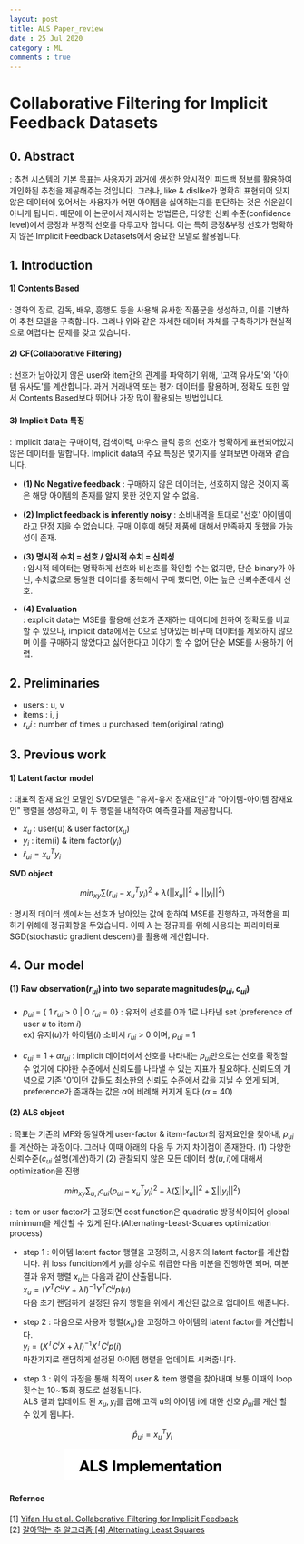 ```yaml
---
layout: post
title: ALS Paper_review
date : 25 Jul 2020
category : ML
comments : true
---
```

# Collaborative Filtering for Implicit Feedback Datasets

## 0. Abstract
 : 추천 시스템의 기본 목표는 사용자가 과거에 생성한 암시적인 피드백 정보를 활용하여 개인화된 추천을 제공해주는 것입니다. 그러나, like & dislike가 명확히 표현되어 있지 않은 데이터에 있어서는 사용자가 어떤 아이템을 싫어하는지를 판단하는 것은 쉬운일이 아니게 됩니다.
 때문에 이 논문에서 제시하는 방법론은, 다양한 신뢰 수준(confidence level)에서 긍정과 부정적 선호를 다루고자 합니다. 이는 특히 긍정&부정 선호가 명확하지 않은 Implicit Feedback Datasets에서 중요한 모델로 활용됩니다.


## 1. Introduction
#### 1) Contents Based
 : 영화의 장르, 감독, 배우, 흥행도 등을 사용해 유사한 작품군을 생성하고, 이를 기반하여 추천 모델을 구축합니다. 그러나 위와 같은 자세한 데이터 자체를 구축하기가 현실적으로 여렵다는 문제를 갖고 있습니다.

#### 2) CF(Collaborative Filtering)
 : 선호가 남아있지 않은 user와 item간의 관계를 파악하기 위해, '고객 유사도'와 '아이템 유사도'를 계산합니다. 과거 거래내역 또는 평가 데이터를 활용하며, 정확도 또한 앞서 Contents Based보다 뛰어나 가장 많이 활용되는 방법입니다.

#### 3) Implicit Data 특징
 : Implicit data는 구매이력, 검색이력, 마우스 클릭 등의 선호가 명확하게 표현되어있지않은 데이터를 말합니다. Implicit data의 주요 특징은 몇가지를 살펴보면 아래와 같습니다.
  - **(1) No Negative feedback**
  : 구매하지 않은 데이터는, 선호하지 않은 것이지 혹은 해당 아이템의 존재를 알지 못한 것인지 알 수 없음.

  - **(2) Implict feedback is inferently noisy**
  : 소비내역을 토대로 '선호' 아이템이라고 단정 지을 수 없습니다. 구매 이후에 해당 제품에 대해서 만족하지 못했을 가능성이 존재.

  - **(3) 명시적 수치 = 선호 / 암시적 수치 = 신뢰성**  
  : 암시적 데이터는 명확하게 선호와 비선호를 확인할 수는 없지만, 단순 binary가 아닌, 수치값으로 동일한 데이터를 중복해서 구매 했다면, 이는 높은 신뢰수준에서 선호.

  - **(4) Evaluation**  
  : explicit data는 MSE를 활용해 선호가 존재하는 데이터에 한하여 정확도를 비교할 수 있으나, implicit data에서는 0으로 남아있는 비구매 데이터를 제외하지 않으며 이를 구매하지 않았다고 싫어한다고 이야기 할 수 없어 단순 MSE를 사용하기 어렵.



## 2. Preliminaries
 - users : u, v
 - items : i, j
 - $r_ui$ : number of times u purchased item(original rating)


## 3. Previous work
#### 1) Latent factor model
 : 대표적 잠재 요인 모델인 SVD모델은 "유저-유저 잠재요인"과 "아이템-아이템 잠재요인" 행렬을 생성하고, 이 두 행렬을 내적하여 예측결과를 제공합니다.  

 - $x_u$ : user(u) & user factor($x_u$)
 - $y_i$ : item(i) & item factor($y_i$)
 - $\hat r_{ui} = x^T_u y_i$



**SVD object**
<center>  

$min_{xy} \sum (r_{ui} - x^T_u y_i)^2 + \lambda(||x_u||^2 + ||y_i||^2)$

</center>

: 명시적 데이터 셋에서는 선호가 남아있는 값에 한하여 MSE를 진행하고, 과적합을 피하기 위해에 정규화항을 두었습니다. 이때  $\lambda$ 는 정규화를 위해 사용되는 파라미터로 SGD(stochastic gradient descent)를 활용해 계산합니다.


## 4. Our model
#### (1) Raw observation($r_{ui}$) into two separate magnitudes($p_{ui}, c_{ui}$)
 - $p_{ui}$ = { 1 $r_{ui}$ > 0  |  0 $r_{ui}$ = 0}
  : 유저의 선호를 0과 1로 나타낸 set (preference of user $u$ to item $i$)  
  ex) 유저($u$)가 아이템($i$) 소비시 $r_{ui}$ > 0 이며, $p_{ui}$ = 1

 - $c_{ui} = 1 + \alpha r_{ui}$
  : implicit 데이터에서 선호를 나타내는 $p_{ui}$만으로는 선호를 확정할 수 없기에 다야한 수준에서 신뢰도를 나타낼 수 있는 지표가 필요하다. 신뢰도의 개념으로 기존 '0'이던 값들도 최소한의 신뢰도 수준에서 값을 지닐 수 있게 되며, preference가 존재하는 값은 $\alpha$에 비례해 커지게 된다.($\alpha$ = 40)

#### (2) **ALS object**
  : 목표는 기존의 MF와 동일하게 user-factor & item-factor의 잠재요인을 찾아내, $p_{ui}$를 계산하는 과정이다. 그러나 이때 아래의 다음 두 가지 차이점이 존재한다.
  (1) 다양한 신뢰수준($c_{ui}$ 설명(계산)하기
  (2) 관찰되지 않은 모든 데이터 쌍($u,i$)에 대해서 optimization을 진행


   <center>  

   $min_{xy} \sum_{u,i} c_{ui}(p_{ui} - x^T_u y_i)^2 + \lambda(\sum||x_u||^2 + \sum||y_i||^2)$

   </center>
   : item or user factor가 고정되면 cost function은 quadratic 방정식이되어 global minimum을 계산할 수 있게 된다.(Alternating-Least-Squares optimization process)

   - step 1
    : 아이템 latent factor 행렬을 고정하고, 사용자의 latent factor를 계산합니다.
   위 loss funcition에서 $y_i$를 상수로 취급한 다음 미분을 진행하면 되며, 미분 결과 유저 행렬 $x_u$는 다음과 같이 산출됩니다.<br>
      $x_u = (Y^TC^uY + \lambda I)^{-1}Y^TC^up(u)$<br>
   다음 초기 랜덤하게 설정된 유저 행렬을 위에서 계산된 값으로 업데이트 해줍니다.  

   - step 2
    : 다음으로 사용자 행렬($x_u$)을 고정하고 아이템의 latent factor를 계산합니다.  
       $y_i = (X^TC^iX + \lambda I)^{-1}X^TC^ip(i)$<br>
   마찬가지로 랜덤하게 설정된 아이템 행렬을 업데이트 시켜줍니다.  

   - step 3
    : 위의 과정을 통해 최적의 user & item 행렬을 찾아내며 보통 이때의 loop 횟수는 10~15회 정도로 설정됩니다.<br>
    ALS 결과 업데이트 된 $x_u, y_i$를 곱해 고객 u의 아이템 i에 대한 선호 $\hat p_{ui}$를 계산 할 수 있게 됩니다.
<center>

$\hat p_{ui} = x_u^T y_i$
</center>

<center>

[![title](/assets/als_title_image.png)](https://github.com/TaeHwanYoun/taehwanyoun.github.io/blob/master/test_code/ALS%20Implementation.ipynb)

</center>











#### Refernce
[1] [Yifan Hu et al. Collaborative Filtering for Implicit Feedback](http://www.Datasetshttp://yifanhu.net/PUB/cf.pdf)  
[2] [갈아먹는 추 알고리즘 [4] Alternating Least Squares](https://yeomko.tistory.com/4?category=805638)
